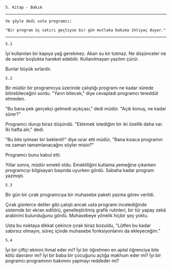     5. Kitap - Bakım 

----
    Ve şöyle dedi usta programcı:

    "Bir program üç satırı geçtiyse bir gün mutlaka bakıma ihtiyaç duyar."

----

    5.1

İyi kullanılan bir kapıya yağ gerekmez.
Akan su kir tutmaz.
Ne düşünceler ne de sesler boşlukta hareket edebilir.
Kullanılmayan yazılım çürür.

Bunlar büyük sırlardır.

    5.2

Bir müdür bir programcıya üzerinde çalıştığı programı ne kadar sürede bitirebileceğini sordu. "Yarın bitecek," diye cevapladı programcı tereddüt etmeden.

"Bu bana pek gerçekçi gelmedi açıkçası," dedi müdür. "Açık konuş, ne kadar sürer?"

Programcı durup biraz düşündü. "Eklemek istediğim bir iki özellik daha var. İki hafta alır," dedi.

"Bu bile iyimser bir beklenti!" diye ısrar etti müdür, "Bana kısaca programın ne zaman tamamlanacağını söyler misin?"

Programcı bunu kabul etti.

Yıllar sonra, müdür emekli oldu. Emekliliğini kutlama yemeğine çıkarken programcıyı bilgisayarı başında uyurken gördü. Sabaha kadar program yazmıştı.

    5.3

Bir gün bir çırak programcıya bir muhasebe paketi yazma görev verildi.

Çırak günlerce deliler gibi çalıştı ancak usta programı incelediğinde sistemde bir ekran editörü, genelleştirilmiş grafik rutinleri, bir tür yapay zekâ arabirimi bulunduğunu gördü. Muhasebeye yönelik hiçbir şey yoktu.

Usta bu noktaya dikkat çekince çırak biraz bozuldu, "Lütfen bu kadar sabırsız olmayın, süreç içinde muhasebe fonksiyonlarını da ekleyeceğim."

    5.4

İyi bir çiftçi ekinini ihmal eder mi?
İyi bir öğretmen en aptal öğrenciye bile kötü davranır mı?
İyi bir baba bir çocuğunu açlığa makhum eder mi?
İyi bir pogramcı programının bakımını yapmayı reddeder mi?